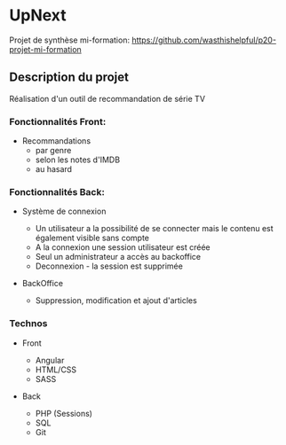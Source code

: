 # UpNext
Projet de synthèse mi-formation: https://github.com/wasthishelpful/p20-projet-mi-formation

## Description du projet
Réalisation d'un outil de recommandation de série TV 

### Fonctionnalités Front: 

* Recommandations 
    * par genre 
    * selon les notes d'IMDB
    * au hasard


### Fonctionnalités Back: 

* Système de connexion 
    * Un utilisateur a la possibilité de se connecter mais le contenu est également visible sans compte
    * A la connexion une session utilisateur est créée
    * Seul un administrateur a accès au backoffice
    * Deconnexion - la session est supprimée 

* BackOffice 

    * Suppression, modification et ajout d'articles

  
### Technos

* Front 
    * Angular
    * HTML/CSS
    * SASS

* Back 
    * PHP (Sessions)
    * SQL
    * Git


